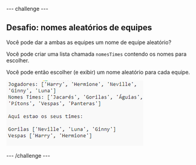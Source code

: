 --- challenge ---

## Desafio: nomes aleatórios de equipes

Você pode dar a ambas as equipes um nome de equipe aleatório?

Você pode criar uma lista chamada `nomesTimes` contendo os nomes para escolher.

Você pode então escolher (e exibir) um nome aleatório para cada equipe.

![captura de tela](images/team-finished.png)

--- /challenge ---